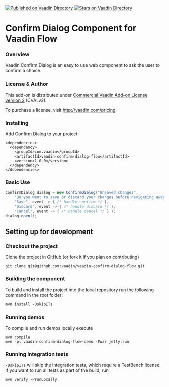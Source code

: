 [![Published on Vaadin  Directory](https://img.shields.io/badge/Vaadin%20Directory-published-00b4f0.svg)](https://vaadin.com/directory/component/vaadin-confirm-dialog)
[![Stars on Vaadin Directory](https://img.shields.io/vaadin-directory/star/vaadin-confirm-dialog.svg)](https://vaadin.com/directory/component/vaadin-confirm-dialog)

# Confirm Dialog Component for Vaadin Flow

### Overview
Vaadin Confirm Dialog is an easy to use web component to ask the user to confirm a choice.

### License & Author

This add-on is distributed under [Commercial Vaadin Add-on License version 3](http://vaadin.com/license/cval-3) (CVALv3).

To purchase a license, visit http://vaadin.com/pricing

### Installing
Add Confirm Dialog to your project:
```
<dependencies>
  <dependency>
    <groupId>com.vaadin</groupId>
    <artifactId>vaadin-confirm-dialog-flow</artifactId>
    <version>1.0.0</version>
  </dependency>
</dependencies>
```

### Basic Use

```java
ConfirmDialog dialog = new ConfirmDialog("Unsaved changes",
    "Do you want to save or discard your changes before navigating away?",
    "Save", event -> { /* handle confirm */ },
    "Discard", event -> { /* handle discard */ },
    "Cancel", event -> { /* handle cancel */ } );
dialog.open();
```

## Setting up for development

### Checkout the project
Clone the project in GitHub (or fork it if you plan on contributing)

```
git clone git@github.com:vaadin/vaadin-confirm-dialog-flow.git
```

### Building the component
To build and install the project into the local repository run the following command in the root folder:

```mvn install -DskipITs```

### Running demos

To compile and run demos locally execute

```
mvn compile
mvn -pl vaadin-confirm-dialog-flow-demo -Pwar jetty:run
```

### Running integration tests

`-DskipITs` will skip the integration tests, which require a TestBench license. If you want to run all tests as part of the build, run

```
mvn verify -PrunLocally
```


